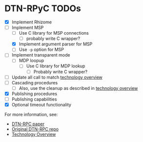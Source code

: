 # DTN-RPyC TODOs

- [x] Implement Rhizome
- [ ] Implement MSP
    - [ ] Use C library for MSP connections
        - [ ] probably write C wrapper?
    - [x] Implement argument parser for MSP
    - [ ] Use `-p` option for MSP
- [ ] Implement transparent mode
    - [ ] MDP loopup
        - [ ]  Use C library for MDP lookup
            - [ ]  Probably write C wrapper?
- [ ] Update all call to match [technology overview](/technology.md)
- [ ] Cascading procedures
    - [ ] Also, use the cleanup as described in [technology overview](/technology.md)
- [x] Publishing procedures
- [ ] Publishing capabilities
- [x] Optional timeout functionality

For more information, see:

- [DTN-RPC paper](http://dl.ifip.org/db/conf/networking/networking2017/1570334581.pdf)
- [Original DTN-RPC repo](https://github.com/adur1990/DTN-RPC)
- [Technology Overview](/technology.md)
